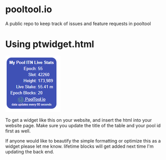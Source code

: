 # pooltool.io
A public repo to keep track of issues and feature requests in pooltool


# Using ptwidget.html

![ptwidget](ptwidget.png)

To get a widget like this on your website, and insert the html into your website page.  Make sure you update the title of the table and your pool id first as well.

If anyone would like to beautify the simple formatting or optimize this as a widget please let me know.  lifetime blocks will get added next time I'm updating the back end.


